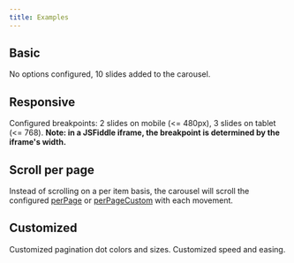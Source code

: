 ```yaml
---
title: Examples
---
```


## Basic

No options configured, 10 slides added to the carousel.

<script async src="//jsfiddle.net/toddlawton/2bxwyg8g/embed/result,js/"></script>

## Responsive

Configured breakpoints: 2 slides on mobile (<= 480px), 3 slides on tablet (<= 768).
**Note: in a JSFiddle iframe, the breakpoint is determined by the iframe's width.**

<script async src="//jsfiddle.net/toddlawton/rvhxLdkq/embed/result,js/"></script>

## Scroll per page

Instead of scrolling on a per item basis, the carousel will scroll the configured [perPage](/vue-carousel/api#perPage) or [perPageCustom](/vue-carousel/api#perPageCustom) with each movement.

<script async src="//jsfiddle.net/toddlawton/6ckc1pqv/embed/result,js/"></script>

## Customized

Customized pagination dot colors and sizes. Customized speed and easing.

<script async src="//jsfiddle.net/toddlawton/ycp9bwhp/embed/result,js/"></script>

<style type="text/css">iframe { min-height: 230px; }</style>
